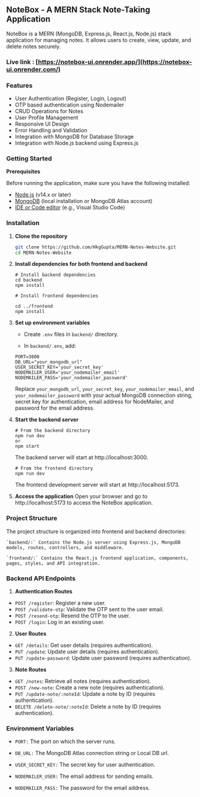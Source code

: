 ## NoteBox - A MERN Stack Note-Taking Application

NoteBox is a MERN (MongoDB, Express.js, React.js, Node.js) stack application for managing notes. It allows users to create, view, update, and delete notes securely.
### Live link : [https://notebox-ui.onrender.app/](https://notebox-ui.onrender.com/)

### Features

- User Authentication (Register, Login, Logout)
- OTP based authentication using Nodemailer
- CRUD Operations for Notes
- User Profile Management
- Responsive UI Design
- Error Handling and Validation
- Integration with MongoDB for Database Storage
- Integration with Node.js backend using Express.js

### Getting Started

**Prerequisites**

Before running the application, make sure you have the following installed:

- [Node.js](https://nodejs.org/) (v14.x or later)
- [MongoDB](https://www.mongodb.com/) (local installation or MongoDB Atlas account)
- [IDE or Code editor](https://code.visualstudio.com/download) (e.g., Visual Studio Code)

### Installation

1.  **Clone the repository**

    ```bash
    git clone https://github.com/HkgGupta/MERN-Notes-Website.git
    cd MERN-Notes-Website
    ```

2.  **Install dependencies for both frontend and backend**

    ```
    # Install backend dependencies
    cd backend
    npm install

    # Install frontend dependencies

    cd ../frontend
    npm install
    ```

3.  **Set up environment variables**

    - Create `.env` files in `backend/` directory.

    - In `backend/.env`, add:

    ```
    PORT=3000
    DB_URL="your_mongodb_url"
    USER_SECRET_KEY='your_secret_key'
    NODEMAILER_USER='your_nodemailer_email'
    NODEMAILER_PASS='your_nodemailer_password'
    ```

    Replace `your_mongodb_url`, `your_secret_key`, `your_nodemailer_email`, and `your_nodemailer_password` with your actual MongoDB connection string, secret key for authentication, email address for NodeMailer, and password for the email address.

4.  **Start the backend server**

    ```
    # From the backend directory
    npm run dev
    or
    npm start
    ```

    The backend server will start at http://localhost:3000.

    ```
    # From the frontend directory
    npm run dev
    ```

    The frontend development server will start at http://localhost:5173.

5.  **Access the application**
    Open your browser and go to http://localhost:5173 to access the NoteBox application.

### Project Structure

The project structure is organized into frontend and backend directories:

    `backend/:` Contains the Node.js server using Express.js, MongoDB models, routes, controllers, and middleware.

    `frontend/:` Contains the React.js frontend application, components, pages, styles, and API integration.

### Backend API Endpoints

1. **Authentication Routes**

- `POST /register`: Register a new user.
- `POST /validate-otp`: Validate the OTP sent to the user email.
- `POST /resend-otp`: Resend the OTP to the user.
- `POST /login`: Log in an existing user.

2. **User Routes**

- `GET /details`: Get user details (requires authentication).
- `PUT /update`: Update user details (requires authentication).
- `PUT /update-password`: Update user password (requires authentication).

3. **Note Routes**

- `GET /notes`: Retrieve all notes (requires authentication).
- `POST /new-note`: Create a new note (requires authentication).
- `PUT /update-note/:noteId`: Update a note by ID (requires authentication).
- `DELETE /delete-note/:noteId`: Delete a note by ID (requires authentication).

### Environment Variables

- `PORT:` The port on which the server runs.

- `DB_URL:` The MongoDB Atlas connection string or Local DB url.

- `USER_SECRET_KEY:` The secret key for user authentication.

- `NODEMAILER_USER:` The email address for sending emails.

- `NODEMAILER_PASS:` The password for the email address.
